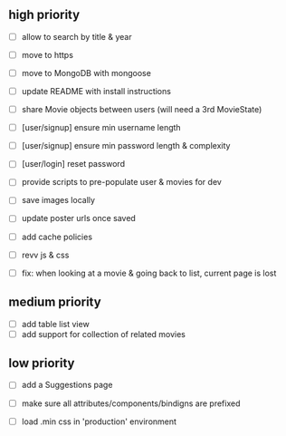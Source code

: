## high priority

- [ ] allow to search by title & year
- [ ] move to https

- [ ] move to MongoDB with mongoose
- [ ] update README with install instructions
- [ ] share Movie objects between users (will need a 3rd MovieState)
- [ ] [user/signup] ensure min username length
- [ ] [user/signup] ensure min password length & complexity

- [ ] [user/login] reset password

- [ ] provide scripts to pre-populate user & movies for dev

- [ ] save images locally
 - [ ] update poster urls once saved

- [ ] add cache policies
 - [ ] revv js & css

- [ ] fix: when looking at a movie & going back to list, current page is lost

## medium priority

- [ ] add table list view
- [ ] add support for collection of related movies

## low priority

- [ ] add a Suggestions page

- [ ] make sure all attributes/components/bindigns are prefixed
- [ ] load .min css in 'production' environment
